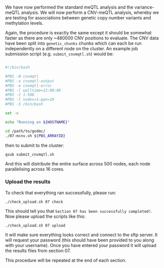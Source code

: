 We have now performed the standard meQTL analysis and the variance-meQTL analysis. We will now perform a CNV-meQTL analysis, whereby we are testing for associations between genetic copy number variants and methylation levels. 

Again, the procedure is exactly the same except it should be somewhat faster as there are only ~480000 CNV positions to evaluate. The CNV data have been split into `genetic_chunks` chunks which can each be run independently on a different node on the cluster. An example job submission script (e.g. `submit_cnvmqtl.sh`) would be:

```bash

#!/bin/bash

#PBS -N cnvmqtl
#PBS -o cnvmqtl-output
#PBS -e cnvmqtl-error
#PBS -l walltime=12:00:00
#PBS -t 1-500
#PBS -l nodes=1:ppn=16
#PBS -S /bin/bash

set -e

echo "Running on ${HOSTNAME}"

cd /path/to/godmc/
./07-mcnv.sh ${PBS_ARRAYID}

```

then to submit to the cluster:

    qsub submit_cnvmqtl.sh

And this will distribute the entire surface across 500 nodes, each node parallelising across 16 cores.


### Upload the results

To check that everything ran successfully, please run:

```
./check_upload.sh 07 check
```

This should tell you that `Section 07 has been successfully completed!`. Now please upload the scripts like this:

```
./check_upload.sh 07 upload
```

It will make sure everything looks correct and connect to the sftp server. It will request your password (this should have been provided to you along with your username). Once you have entered your password it will upload the results files from section 07.

This procedure will be repeated at the end of each section.